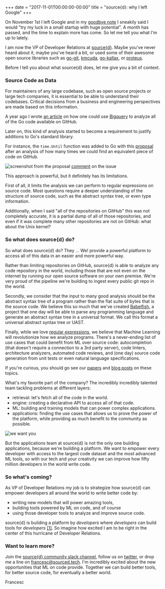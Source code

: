 +++
date = "2017-11-01T00:00:00-00:00"
title = "source{d}: why I left Google"
+++

On November 1st I left Google and in my [goodbye note](/blog/googbye/)
I sneakily said I would "try my luck in a small startup with huge potential".
A month has passed, and the time to explain more has come.
So let me tell you what I'm up to lately.

I am now the VP of Developer Relations at [source{d}](https://sourced.tech).
Maybe you've never heard about it, maybe you've heard a bit, or used some of
their awesome open source libraries such as
[go-git](https://github.com/src-d/go-git),
[kmcuda](https://github.com/src-d/kmcuda),
[go-kallax](https://github.com/src-d/go-kallax), or
[proteus](https://github.com/src-d/proteus).

Before I tell you about what source{d} does, let me give you a bit of
context.

### Source Code as Data

For maintainers of any large codebase, such as open source projects or large
tech companies, it is essential to be able to understand their codebases.
Critical decisions from a business and engineering perspectives are made
based on this information.

A year ago I wrote [an article](https://medium.com/google-cloud/analyzing-go-code-with-bigquery-485c70c3b451)
on how one could use [Bigquery](https://cloud.google.com/bigquery) to analyze
all of the Go code available on GitHub.

Later on, this kind of analysis started to become a requirement to justify
additions to Go's standard library.

For instance, the `time.Until` function was added to Go with this
[proposal](https://github.com/golang/go/issues/14595) after an analysis of
how many times we could find an equivalent piece of code on GitHub.

![screenshot from the proposal](img/hello-sourced/issue.png)
[comment](https://github.com/golang/go/issues/14595#issuecomment-235651095) on the issue

This approach is powerful, but it definitely has its limitations.

First of all, it limits the analysis we can perform to regular expressions
on source code. Most questions require a deeper understanding of the structure
of source code, such as the abstract syntax tree, or even type information.

Additionally, when I said "all of the repositories on GitHub" this was not completely
accurate, it is a partial dump of all of those repositories, and even if it was complete
many other repositories are not on GitHub: what about the Unix kernel?

### So what does source{d} do?

So what does source{d} do? They ... We! provide a powerful platform to access all of this
data in an easier and more powerful way.

Rather than limiting repositories on GitHub, source{d} is able to analyze any code
repository in the world, including those that are not even on the internet by running
our open source software on your own premise.
We're very proud of the pipeline we're building to ingest every public git repo in the world.

Secondly, we consider that the input to many good analysis should be the abstract syntax
tree of a program rather than the flat suite of bytes that is the source code.
We believe this so much that we've created [Babelfish](https://doc.bblf.sh/), a project that
one day will be able to parse any programming language and generate an abstract syntax
tree in a universal format. We call this format a universal abstract syntax tree or UAST.

Finally, while we love [regular expressions](https://xkcd.com/208/), we believe that Machine Learning will
revolutionize how we analyze programs. There's a never-ending list of use cases that could benefit from ML
over source code: autocompletion (that doesn't require a connection to a 3rd party server),
code linters, architecture analyzers, automated code reviews, and (one day) source code generation
from unit tests or even natural language specifications.

If you're curious, you should go see our [papers](https://arxiv.org/abs/1704.00135) and
[blog posts](https://blog.sourced.tech/) on these topics.

What's my favorite part of the company? The incredibly incredibly talented team tackling
problems at different layers:

- retrieval: let's fetch all of the code in the world.
- engine: creating a declarative API to access all of that code.
- ML: building and training models that can power complex applications.
- applications: finding the use cases that allows us to prove the power of the platform, while providing as much benefit to the community as possible.

![we want you](img/hello-sourced/wewantyou.jpg)

But the applications team at source{d} is not the only one building applications,
because we're building a platform. We want to empower every developer with access
to the largest code dataset and the most advanced ML tools, so with our tech and your
creativity we can improve how fifty million developers in the world write code.

### So what's coming?

As VP of Developer Relations my job is to strategize how source{d} can empower developers
all around the world to write better code by:

- writing new models that will power amazing tools,
- building tools powered by ML on code, and of course
- using those developer tools to analyze and improve source code.

source{d} is building a platform by *developers* where *developers* can build tools for *developers* [[1]](https://www.youtube.com/watch?v=KMU0tzLwhbE).
So imagine how excited I am to be right in the center of this hurricane of Developer Relations.

### Want to learn more?

Join the [source{d} community slack channel](https://sourced.tech/), follow us on
[twitter](https://twitter.com/srcd_), or drop me a line on francesc@sourced.tech.
I'm incredibly excited about the new opportunities that ML on code provide. Together we
can build better tools, for better source code, for eventually a better world.

Francesc